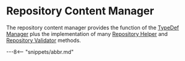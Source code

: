 <!-- SPDX-License-Identifier: CC-BY-4.0 -->
<!-- Copyright Contributors to the ODPi Egeria project. -->


# Repository Content Manager

The repository content manager provides the function of the [TypeDef Manager](typedef-manager.md)
plus the implementation of many [Repository Helper](/egeriaa-docs/conceepts/repository-helper) and [Repository Validator](/concepts/repository-validator) methods.


---8<-- "snippets/abbr.md"